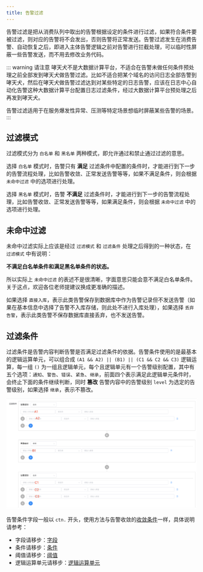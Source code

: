 ```yaml
---
title: 告警过滤
---
```


告警过滤是把从消费队列中取出的告警根据设定的条件进行过滤，如果符合条件要被过滤，则对应的告警将不会发出，否则告警将正常发送。告警过滤发生在消费告警、自动恢复之后，即进入主体告警逻辑之前对告警进行拦截处理，可以临时性屏蔽一些告警发送，而不用去修改业务代码。

::: warning 请注意
哮天犬不是大数据计算平台，不适合在告警未做任何条件预处理之前全部发到哮天犬做告警过滤。比如不适合把某个域名的访问日志全部告警到哮天犬，然后在哮天犬做告警过滤达到对某些特定的日志告警，应该在日志中心自动化告警这种大数据计算平台配置日志过滤条件，经过大数据计算平台预处理之后再发到哮天犬。

告警过滤适用于在服务爆发性异常、压测等特定场景想临时屏蔽某些告警的场景。
:::


## 过滤模式

过滤模式分为 `白名单` 和 `黑名单` 两种模式，即允许通过和禁止通过过滤的意思。

选择 `白名单` 模式时，告警只有 **满足** 过滤条件中配置的条件时，才能进行到下一步的告警流程处理，比如告警收敛、正常发送告警等等，如果不满足条件，则会根据 `未命中过滤` 中的选项进行处理。

选择 `黑名单` 模式时，告警 **不满足** 过滤条件时，才能进行到下一步的告警流程处理，比如告警收敛、正常发送告警等等，如果满足条件，则会根据 `未命中过滤` 中的选项进行处理。


## 未命中过滤

未命中过滤实际上应该是经过 `过滤模式` 和 `过滤条件` 处理之后得到的一种状态，在 `过滤模式` 中有说明：

**不满足白名单条件和满足黑名单条件的状态。**

所以实际上 `未命中过滤` 的表述不是很清晰，字面意思只能会意不满足白名单条件。关于这点，欢迎各位老师提建议换成更准确的描述。

如果选择 `直接入库`，表示此类告警保存到数据库中作为告警记录但不发送告警（如果在基本信息中选择了告警不入库存储，则此处不进行入库处理），如果选择 `丢弃告警`，表示此类告警不保存数据库直接丢弃，也不发送告警。


## 过滤条件

过滤条件是告警内容判断告警是否满足过滤条件的依据。告警条件使用的是最基本的逻辑运算单元，可以组合成 `(A1 && A2) || (B1) || (C1 && C2 && C3)` 逻辑运算，每一组 `()` 为一组且逻辑单元，每个且逻辑单元有一个告警级别配置，其中有五个选项：`通知`、`警告`、`错误`、`紧急`、`继承`，前面四个表示满足此逻辑单元条件时，会终止下面的条件继续判断，同时 **篡改** 告警内容中的告警级别 `level` 为选定的告警级别，如果选择 `继承`，表示不篡改。

![图 1](../../images/0498968cb196854511dc5c051826ffd6a2db53fc6fe836ae7cca7fe4cc77287e.png)  

告警条件字段一般以 `ctn.` 开头，使用方法与告警收敛的[收敛条件](./compress.html#收敛方式-条件收敛)一样，具体说明请参考：

- 字段请移步：[字段](./compress.html#条件收敛-字段) 
- 条件请移步：[条件](./compress.html#条件收敛-条件) 
- 阈值请移步：[阈值](./compress.html#条件收敛-阈值) 
- 逻辑运算单元请移步：[逻辑运算单元](./compress.html#条件收敛-逻辑运算单元) 
